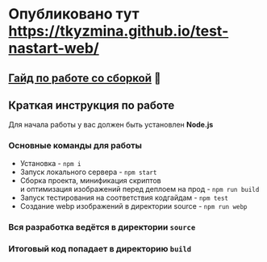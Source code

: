 # Опубликовано тут https://tkyzmina.github.io/test-nastart-web/

## [Гайд по работе со сборкой](/GUIDE.md) 📕

## Краткая инструкция по работе

Для начала работы у вас должен быть установлен **Node.js**

### Основные команды для работы

- Установка - `npm i`
- Запуск локального сервера - `npm start`
- Сборка проекта, минификация скриптов <br>
  и оптимизация изображений перед деплоем на прод - `npm run build`
- Запуск тестирования на соответствия кодгайдам - `npm test`
- Создание webp изображений в директории source - `npm run webp`

### Вся разработка ведётся в директории `source`

### Итоговый код попадает в директорию `build`

